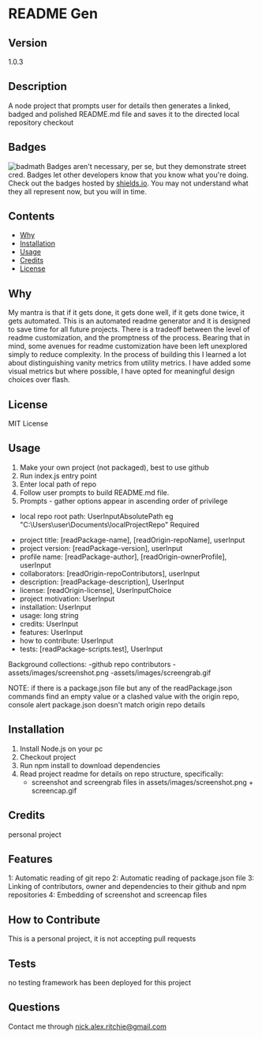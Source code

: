 # README Gen

## Version
1.0.3  

## Description
A node project that prompts user for details then generates a linked, badged and polished README.md file and saves it to the directed local repository checkout

## Badges
![badmath](https://img.shields.io/github/languages/top/nielsenjared/badmath)
Badges aren't necessary, per se, but they demonstrate street cred. Badges let other developers know that you know what you're doing. Check out the badges hosted by [shields.io](https://shields.io/). You may not understand what they all represent now, but you will in time.

## Contents
- [Why](#why)
- [Installation](#installation)
- [Usage](#usage)
- [Credits](#credits)
- [License](#license)

## Why
My mantra is that if it gets done, it gets done well, if it gets done twice, it gets automated. 
This is an automated readme generator and it is designed to save time for all future projects. 
There is a  tradeoff between the level of readme customization, and the promptness of the process. 
Bearing that in mind, some avenues for readme customization have been left unexplored simply to reduce complexity. 
In the process of building this I learned a lot about distinguishing vanity metrics from utility metrics. 
I have added some visual metrics but where possible, I have opted for meaningful design choices over flash.

## License
MIT License
## Usage

1. Make your own project (not packaged), best to use github
2. Run index.js entry point
3. Enter local path of repo
4. Follow user prompts to build README.md file.
5. Prompts - gather options appear in ascending order of privilege

* local repo root path: UserInputAbsolutePath eg "C:\Users\user\Documents\localProjectRepo" Required   
- project title: [readPackage-name], [readOrigin-repoName], userInput  
- project version: [readPackage-version], userInput  
- profile name: [readPackage-author], [readOrigin-ownerProfile], userInput  
- collaborators: [readOrigin-repoContributors], userInput  
- description: [readPackage-description], UserInput    
- license: [readOrigin-license], UserInputChoice  
- project motivation: UserInput 
- installation: UserInput  
- usage: long string  
- credits: UserInput   
- features: UserInput  
- how to contribute: UserInput    
- tests: [readPackage-scripts.test], UserInput

Background collections:
-github repo contributors
-assets/images/screenshot.png
-assets/images/screengrab.gif 

NOTE: if there is a package.json file but any of the readPackage.json commands find an empty value or a clashed value with the origin repo, console alert package.json doesn't match origin repo details


## Installation

1. Install Node.js on your pc
2. Checkout project
3. Run npm install to download dependencies
4. Read project readme for details on repo structure, specifically:
	- screenshot and screengrab files in assets/images/screenshot.png + screencap.gif


## Credits

personal project


## Features
1: Automatic reading of git repo
2: Automatic reading of package.json file
3: Linking of contributors, owner and dependencies to their github and npm repositories
4: Embedding of screenshot and screencap files


## How to Contribute
This is a personal project, it is not accepting pull requests
## Tests
no testing framework has been deployed for this project

## Questions
Contact me through nick.alex.ritchie@gmail.com

